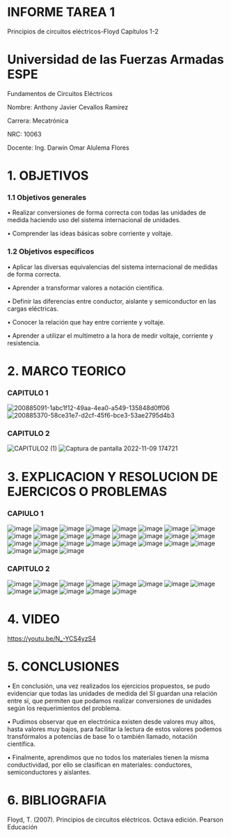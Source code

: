# INFORME TAREA 1
Principios de circuitos eléctricos-Floyd Capítulos 1-2
# Universidad de las Fuerzas Armadas ESPE

Fundamentos de Circuitos Eléctricos

Nombre: Anthony Javier Cevallos Ramírez

Carrera: Mecatrónica

NRC: 10063

Docente: Ing. Darwin Omar Alulema Flores

# 1. OBJETIVOS
### 1.1 Objetivos generales
• Realizar conversiones de forma correcta con todas las unidades de medida haciendo uso del sistema internacional de unidades.

• Comprender las ideas básicas sobre corriente y voltaje.

### 1.2 Objetivos específicos 
• Aplicar las diversas equivalencias del sistema internacional de medidas de forma correcta.

• Aprender a transformar valores a notación científica.

• Definir las diferencias entre conductor, aislante y semiconductor en las cargas eléctricas.

• Conocer la relación que hay entre corriente y voltaje.

• Aprender a utilizar el multímetro a la hora de medir voltaje, corriente y resistencia.

# 2. MARCO TEORICO
### CAPITULO 1
![200885091-1abc1f12-49aa-4ea0-a549-135848d0ff06](https://user-images.githubusercontent.com/116775893/200959402-88e339f5-f525-40d3-88d3-06cbbbaad8a8.png)
![200885370-58ce31e7-d2cf-45f6-bce3-53ae2795d4b3](https://user-images.githubusercontent.com/116775893/200959449-deaf67b5-57b1-44e5-b0f7-749253f05b93.png)



### CAPITULO 2
![CAPITULO2 (1)](https://user-images.githubusercontent.com/116775893/200959500-10de7bc9-a96b-48dd-a6ae-02217f0b40cc.jpeg)
![Captura de pantalla 2022-11-09 174721](https://user-images.githubusercontent.com/116775893/200959553-0c23cdec-9014-4d4e-818c-4226905c3cde.png)


# 3. EXPLICACION Y RESOLUCION DE EJERCICOS O PROBLEMAS 
### CAPIULO 1
![image](https://user-images.githubusercontent.com/116775893/201223655-401d4bb8-6722-4156-81b5-942da3eaf8dc.png)
![image](https://user-images.githubusercontent.com/116775893/201223674-00ba97d0-8c7a-4bd9-a6b2-4c37c0dafde0.png)
![image](https://user-images.githubusercontent.com/116775893/201223689-ea2da1a3-5358-435c-ad73-9d325a3dda5c.png)
![image](https://user-images.githubusercontent.com/116775893/201223752-6515e016-d9ee-4bdc-b88f-7569e881c7a9.png)
![image](https://user-images.githubusercontent.com/116775893/201223775-d06a27da-b2cb-446d-ad10-454de0ac4303.png)
![image](https://user-images.githubusercontent.com/116775893/201223785-463cb36f-fedf-4cc1-b280-f350c371c98c.png)
![image](https://user-images.githubusercontent.com/116775893/201223804-cd98dd4e-db48-41de-a9a8-271934486007.png)
![image](https://user-images.githubusercontent.com/116775893/201223825-4ef92fae-3a53-4d55-9c6c-b427647b08ad.png)
![image](https://user-images.githubusercontent.com/116775893/201223843-8242f788-74d4-456e-9331-7ff1b7fc5ff0.png)
![image](https://user-images.githubusercontent.com/116775893/201223859-32e908e9-6680-4532-a6d7-c34e429c8f0a.png)
![image](https://user-images.githubusercontent.com/116775893/201223876-db4b97ed-7d2c-4967-82f9-6b7747c9500f.png)
![image](https://user-images.githubusercontent.com/116775893/201223957-8f7b7b76-3ef5-4708-81a7-0ac11d358717.png)
![image](https://user-images.githubusercontent.com/116775893/201223973-2ccb3257-bea5-4839-8bb7-a848dafa3275.png)
![image](https://user-images.githubusercontent.com/116775893/201223988-84966dd7-4144-436f-8866-96fa96166f92.png)
![image](https://user-images.githubusercontent.com/116775893/201224002-e11534f7-98ee-41fd-ac56-b68778ea1685.png)
![image](https://user-images.githubusercontent.com/116775893/201224014-357c84a8-1eff-46b1-b40c-245fa6654a29.png)
![image](https://user-images.githubusercontent.com/116775893/201224026-1846e381-5ac3-4918-a33a-0298a76b96fe.png)
![image](https://user-images.githubusercontent.com/116775893/201224036-0a6d0074-cbc2-473d-87ab-6ae6f334a266.png)
![image](https://user-images.githubusercontent.com/116775893/201224050-0adbf246-f2e7-472e-8eee-3e3d407c460e.png)
![image](https://user-images.githubusercontent.com/116775893/201224068-92c118aa-9062-4e70-b35b-63efa30abbf9.png)
![image](https://user-images.githubusercontent.com/116775893/201224084-e10cd512-6acb-4106-8c40-26bcaf1116d1.png)
![image](https://user-images.githubusercontent.com/116775893/201224109-84baa52d-0a89-4c41-b760-f340cbd93ff3.png)
![image](https://user-images.githubusercontent.com/116775893/201224124-31c6a8cc-b50e-4f54-916a-86709cd66dc3.png)
![image](https://user-images.githubusercontent.com/116775893/201224143-d85e333c-84e3-48a3-acb9-4b97672af430.png)
![image](https://user-images.githubusercontent.com/116775893/201224161-d1906e72-fee8-4be6-9daf-14ea8d92cc9c.png)
![image](https://user-images.githubusercontent.com/116775893/201224172-88e3a784-9ba5-481d-bdee-b3d9214c1ba0.png)
![image](https://user-images.githubusercontent.com/116775893/201224189-d997b179-7bb8-44a6-aaab-2743c19dfd3e.png)

### CAPITULO 2
![image](https://user-images.githubusercontent.com/116775893/201224222-c1a29570-eba6-4ac4-a452-38bd11fad7a1.png)
![image](https://user-images.githubusercontent.com/116775893/201224248-78d1ac6a-eb70-4b8a-8bfd-3b7c090ce607.png)
![image](https://user-images.githubusercontent.com/116775893/201224266-d16f69c2-a284-4da6-b9b5-b0d1bdedc838.png)
![image](https://user-images.githubusercontent.com/116775893/201224278-7b8d67ed-c11a-487b-809c-ac4e989f0b15.png)
![image](https://user-images.githubusercontent.com/116775893/201224304-1cc46e9d-7fe7-4487-8553-ca6ee4b1b09c.png)
![image](https://user-images.githubusercontent.com/116775893/201224342-01b9f6ec-8142-47f5-890a-36e94424f762.png)
![image](https://user-images.githubusercontent.com/116775893/201224355-8abb2521-451d-4a20-a517-18380eb9e269.png)
![image](https://user-images.githubusercontent.com/116775893/201224371-4c5ba5ce-a41e-4ef7-b6c8-238a3a3a4bed.png)
![image](https://user-images.githubusercontent.com/116775893/201224382-91a72de5-814f-4da3-b96b-33fda06dd576.png)
![image](https://user-images.githubusercontent.com/116775893/201224395-19a5ecc1-f7a7-47a3-a7c5-4c36a09c1c5c.png)
![image](https://user-images.githubusercontent.com/116775893/201224413-84ef27a5-01cf-4d7c-b7b5-2461cff4ee92.png)
![image](https://user-images.githubusercontent.com/116775893/201224429-4dcd270b-bdaa-4b2e-8d02-e6f430cd60a9.png)
![image](https://user-images.githubusercontent.com/116775893/201224442-019db3b7-fc26-42d4-9e54-5db15e4fb468.png)

# 4. VIDEO 

https://youtu.be/N_-YCS4yzS4

# 5. CONCLUSIONES 

•  En conclusión, una vez realizados los ejercicios propuestos, se pudo evidenciar que todas las unidades de medida del SI guardan una relación entre sí, que permiten que podamos realizar conversiones de unidades según los requerimientos del problema.

• Pudimos observar que en electrónica existen desde valores muy altos, hasta valores muy bajos, para facilitar la lectura de estos valores podemos transfórmalos a potencias de base 1o o también llamado, notación científica.

• Finalmente, aprendimos que no todos los materiales tienen la misma conductividad, por ello se clasifican en materiales: conductores, semiconductores y aislantes.

# 6. BIBLIOGRAFIA

Floyd, T. (2007). Principios de circuitos eléctricos. Octava edición. Pearson Educación


